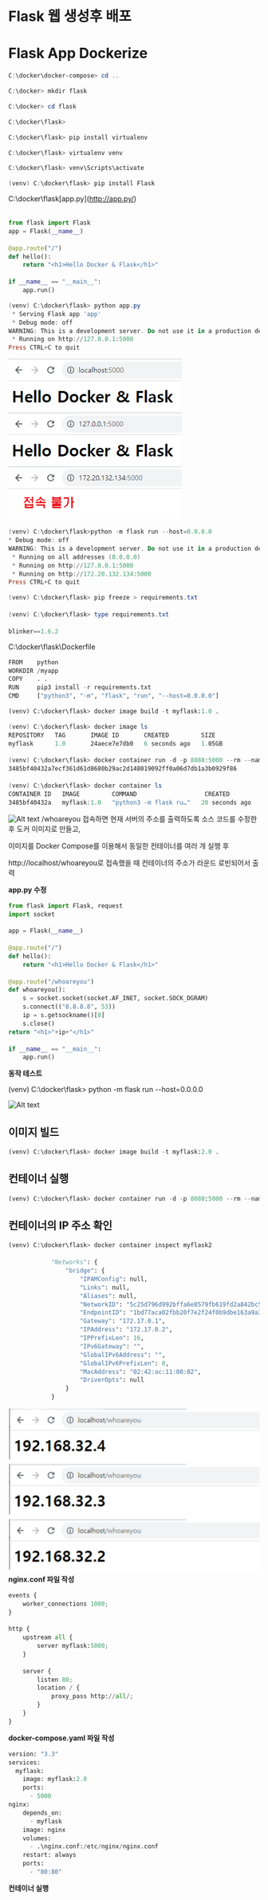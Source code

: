 # Flask 웹 생성후 배포

# **Flask App Dockerize**

```powershell
C:\docker\docker-compose> cd ..
```

```powershell
C:\docker> mkdir flask
```

```powershell
C:\docker> cd flask
```

```powershell
C:\docker\flask>
```

```powershell
C:\docker\flask> pip install virtualenv
```

```powershell
C:\docker\flask> virtualenv venv
```

```powershell
C:\docker\flask> venv\Scripts\activate
```

```powershell
(venv) C:\docker\flask> pip install Flask
```

C:\docker\flask\[app.py](http://app.py/)

```python

from flask import Flask
app = Flask(__name__)

@app.route("/")
def hello():
    return "<h1>Hello Docker & Flask</h1>"

if __name__ == "__main__":
    app.run()
```

```powershell
(venv) C:\docker\flask> python app.py
 * Serving Flask app 'app'
 * Debug mode: off
WARNING: This is a development server. Do not use it in a production deployment. Use a production WSGI server instead.
 * Running on http://127.0.0.1:5000
Press CTRL+C to quit
```

![Alt text](img/image-10.png)
![Alt text](img/image-11.png)
![Alt text](img/image-12.png)

```powershell
(venv) C:\docker\flask>python -m flask run --host=0.0.0.0
* Debug mode: off
WARNING: This is a development server. Do not use it in a production deployment. Use a production WSGI server instead.
 * Running on all addresses (0.0.0.0)
 * Running on http://127.0.0.1:5000
 * Running on http://172.20.132.134:5000
Press CTRL+C to quit
```

```powershell
(venv) C:\docker\flask> pip freeze > requirements.txt

(venv) C:\docker\flask> type requirements.txt

blinker==1.6.2
```

C:\docker\flask\Dockerfile

```python
FROM    python
WORKDIR /myapp
COPY    . .
RUN     pip3 install -r requirements.txt
CMD     ["python3", "-m", "flask", "run", "--host=0.0.0.0"]
```

```python
(venv) C:\docker\flask> docker image build -t myflask:1.0 .
```

```powershell
(venv) C:\docker\flask> docker image ls
REPOSITORY   TAG       IMAGE ID       CREATED         SIZE
myflask      1.0       24aece7e7db0   6 seconds ago   1.05GB

(venv) C:\docker\flask> docker container run -d -p 8888:5000 --rm --name myflask myflask:1.0
3485bf40432a7ecf361d61d8680b29ac2d148019092ff0a06d7db1a3b0929f86

(venv) C:\docker\flask> docker container ls
CONTAINER ID   IMAGE         COMMAND                   CREATED          STATUS          PORTS                    NAMES
3485bf40432a   myflask:1.0   "python3 -m flask ru…"   20 seconds ago   Up 16 seconds   0.0.0.0:8888->5000/tcp   myflask
```

![Alt text](image-13.png)
/whoareyou 접속하면 현재 서버의 주소를 출력하도록 소스 코드를 수정한 후 도커 이미지로 만들고,

이미지를 Docker Compose를 이용해서 동일한 컨테이너를 여러 개 실행 후

http://localhost/whoareyou로 접속했을 때 컨테이너의 주소가 라운드 로빈되어서 출력

****app.py 수정****

```python
from flask import Flask, request
import socket

app = Flask(__name__)

@app.route("/")
def hello():
    return "<h1>Hello Docker & Flask</h1>"

@app.route("/whoareyou")
def whoareyou():
    s = socket.socket(socket.AF_INET, socket.SOCK_DGRAM)
    s.connect(("8.8.8.8", 53))
    ip = s.getsockname()[0]
    s.close()
return "<h1>"+ip+"</h1>"

if __name__ == "__main__":
    app.run()
```

**동작 테스트**

(venv) C:\docker\flask> python -m flask run --host=0.0.0.0

![Alt text](image-14.png)

## **이미지 빌드**

```python
(venv) C:\docker\flask> docker image build -t myflask:2.0 .
```

## **컨테이너 실행**

```python
(venv) C:\docker\flask> docker container run -d -p 8080:5000 --rm --name myflask2 myflask:2.0
```

## **컨테이너의 IP 주소 확인**

```python
(venv) C:\docker\flask> docker container inspect myflask2

            "Networks": {
                "bridge": {
                    "IPAMConfig": null,
                    "Links": null,
                    "Aliases": null,
                    "NetworkID": "5c25d796d992bffa6e8579fb619fd2a842bc548fabcd970ed9577d6b5584b19f",
                    "EndpointID": "1bd77aca02fbb20f7e2f24f0b9dbe163a9a3b154197ff22bf7c18cfa4b388c2c",
                    "Gateway": "172.17.0.1",
                    "IPAddress": "172.17.0.2",
                    "IPPrefixLen": 16,
                    "IPv6Gateway": "",
                    "GlobalIPv6Address": "",
                    "GlobalIPv6PrefixLen": 0,
                    "MacAddress": "02:42:ac:11:00:02",
                    "DriverOpts": null
                }
            }
```

![Alt text](img/image-15.png)
**nginx.conf 파일 작성**

```python
events {
    worker_connections 1000;
}

http {
    upstream all {
        server myflask:5000;
    }

    server {
        listen 80;
        location / {
            proxy_pass http://all/;
        }
    }
}
```

**docker-compose.yaml 파일 작성**

```python
version: "3.3"
services:
  myflask:
    image: myflask:2.0
    ports:
      - 5000
nginx:
    depends_on:
      - myflask
    image: nginx
    volumes:
      - .\nginx.conf:/etc/nginx/nginx.conf
    restart: always
    ports:
      - "80:80"
```

****컨테이너 실행****